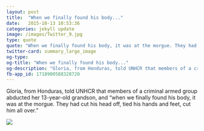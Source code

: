 ```yaml
---
layout: post
title:  "When we finally found his body..."
date:   2015-10-13 10:53:36
categories: jekyll update
image: /images/Twitter_9.jpg
type: quote
quote: "When we finally found his body, it was at the morgue. They had cut his head off, tied his hands and feet, cut him all over."
twitter-card: summary_large_image
og-type:
og-title: "When we finally found his body..."
og-description: "Gloria, from Honduras, told UNHCR that members of a criminal armed group abducted her 13-year-old grandson, and “when we finally found his body, it was at the morgue. They had cut his head off, tied his hands and feet, cut him all over.”"
fb-app_id: 1718900588328720
---
```


Gloria, from Honduras, told UNHCR that members of a criminal armed group abducted her 13-year-old grandson, and “when we finally found his body, it was at the morgue. They had cut his head off, tied his hands and feet, cut him all over.”

<img src="{{page.image}}">